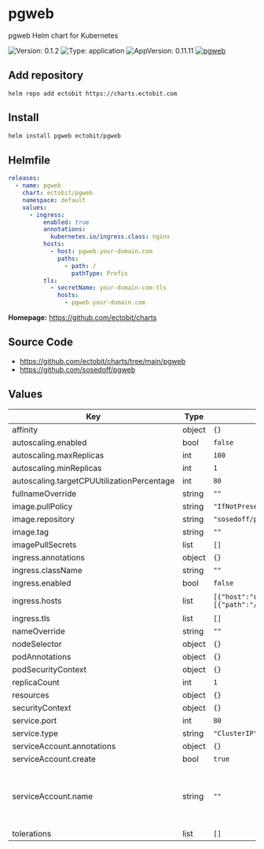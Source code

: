 # pgweb

pgweb Helm chart for Kubernetes

![Version: 0.1.2](https://img.shields.io/badge/Version-0.1.2-informational?style=flat-square) ![Type: application](https://img.shields.io/badge/Type-application-informational?style=flat-square) ![AppVersion: 0.11.11](https://img.shields.io/badge/AppVersion-0.11.11-informational?style=flat-square) [![pgweb](https://github.com/ectobit/charts/actions/workflows/pgweb.yml/badge.svg)](https://github.com/ectobit/charts/actions/workflows/pgweb.yml)

## Add repository

`helm repo add ectobit https://charts.ectobit.com`

## Install

```sh
helm install pgweb ectobit/pgweb
```

## Helmfile

```yaml
releases:
  - name: pgweb
    chart: ectobit/pgweb
    namespace: default
    values:
      - ingress:
          enabled: true
          annotations:
            kubernetes.io/ingress.class: nginx
          hosts:
            - host: pgweb.your-domain.com
              paths:
                - path: /
                  pathType: Prefix
          tls:
            - secretName: your-domain-com-tls
              hosts:
                - pgweb.your-domain.com
```

**Homepage:** <https://github.com/ectobit/charts>

## Source Code

- <https://github.com/ectobit/charts/tree/main/pgweb>
- <https://github.com/sosedoff/pgweb>

## Values

| Key                                        | Type   | Default                                                                                       | Description                                                                    |
| ------------------------------------------ | ------ | --------------------------------------------------------------------------------------------- | ------------------------------------------------------------------------------ |
| affinity                                   | object | `{}`                                                                                          |                                                                                |
| autoscaling.enabled                        | bool   | `false`                                                                                       |                                                                                |
| autoscaling.maxReplicas                    | int    | `100`                                                                                         |                                                                                |
| autoscaling.minReplicas                    | int    | `1`                                                                                           |                                                                                |
| autoscaling.targetCPUUtilizationPercentage | int    | `80`                                                                                          |                                                                                |
| fullnameOverride                           | string | `""`                                                                                          |                                                                                |
| image.pullPolicy                           | string | `"IfNotPresent"`                                                                              |                                                                                |
| image.repository                           | string | `"sosedoff/pgweb"`                                                                            |                                                                                |
| image.tag                                  | string | `""`                                                                                          |                                                                                |
| imagePullSecrets                           | list   | `[]`                                                                                          |                                                                                |
| ingress.annotations                        | object | `{}`                                                                                          |                                                                                |
| ingress.className                          | string | `""`                                                                                          |                                                                                |
| ingress.enabled                            | bool   | `false`                                                                                       |                                                                                |
| ingress.hosts                              | list   | `[{"host":"chart-example.local","paths":[{"path":"/","pathType":"ImplementationSpecific"}]}]` | kubernetes.io/tls-acme: "true"                                                 |
| ingress.tls                                | list   | `[]`                                                                                          |                                                                                |
| nameOverride                               | string | `""`                                                                                          |                                                                                |
| nodeSelector                               | object | `{}`                                                                                          |                                                                                |
| podAnnotations                             | object | `{}`                                                                                          |                                                                                |
| podSecurityContext                         | object | `{}`                                                                                          |                                                                                |
| replicaCount                               | int    | `1`                                                                                           |                                                                                |
| resources                                  | object | `{}`                                                                                          |                                                                                |
| securityContext                            | object | `{}`                                                                                          |                                                                                |
| service.port                               | int    | `80`                                                                                          |                                                                                |
| service.type                               | string | `"ClusterIP"`                                                                                 |                                                                                |
| serviceAccount.annotations                 | object | `{}`                                                                                          |                                                                                |
| serviceAccount.create                      | bool   | `true`                                                                                        |                                                                                |
| serviceAccount.name                        | string | `""`                                                                                          | If not set and create is true, a name is generated using the fullname template |
| tolerations                                | list   | `[]`                                                                                          |                                                                                |

